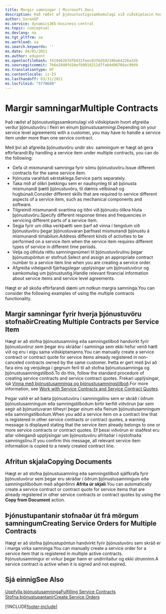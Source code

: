 ```yaml
---
title: Margir samningar | Microsoft Docs
description: Það ræðst af þjónustustigssamkomulagi við viðskiptavin hvort afgreiða verður þjónustuvöru í fleiri en einum þjónustusamningi.
author: SorenGP
ms.service: dynamics365-business-central
ms.topic: conceptual
ms.devlang: na
ms.tgt_pltfrm: na
ms.workload: na
ms.search.keywords: ''
ms.date: 04/01/2021
ms.author: edupont
ms.openlocfilehash: f41946267dfb931feec83f6d592100a64226a32b
ms.sourcegitcommit: 766e2840fd16efb901d211d7fa64d96766ac99d9
ms.translationtype: HT
ms.contentlocale: is-IS
ms.lasthandoff: 03/31/2021
ms.locfileid: "5770689"
---
```

# <a name="multiple-contracts"></a><span data-ttu-id="22556-103">Margir samningar</span><span class="sxs-lookup"><span data-stu-id="22556-103">Multiple Contracts</span></span>
<span data-ttu-id="22556-104">Það ræðst af þjónustustigssamkomulagi við viðskiptavin hvort afgreiða verður þjónustuvöru í fleiri en einum þjónustusamningi.</span><span class="sxs-lookup"><span data-stu-id="22556-104">Depending on your service level agreements with a customer, you may have to handle a service item under more than one service contract.</span></span>  
  
<span data-ttu-id="22556-105">Með því að afgreiða þjónustuvöru undir skv. samningum er hægt að gera eftirfarandi:</span><span class="sxs-lookup"><span data-stu-id="22556-105">By handling a service item under multiple contracts, you can do the following:</span></span>  
  
* <span data-ttu-id="22556-106">Gefa út mismunandi samninga fyrir sömu þjónustuvöru.</span><span class="sxs-lookup"><span data-stu-id="22556-106">Issue different contracts for the same service item.</span></span>  
* <span data-ttu-id="22556-107">Þjónusta varahluti sérstaklega.</span><span class="sxs-lookup"><span data-stu-id="22556-107">Service parts separately.</span></span>  
* <span data-ttu-id="22556-108">Taka mið af ólíkri þekkingu sem er nauðsynleg til að þjónusta mismunandi þætti þjónustuvöru, til dæmis vélbúnað og hugbúnað.</span><span class="sxs-lookup"><span data-stu-id="22556-108">Consider different skills that are required to service different aspects of a service item, such as mechanical components and software.</span></span>  
* <span data-ttu-id="22556-109">Tilgreinið mismunandi svartíma og tíðni við þjónustu ólíkra hluta þjónustuvöru.</span><span class="sxs-lookup"><span data-stu-id="22556-109">Specify different response times and frequencies in servicing different parts of a service item.</span></span>  
* <span data-ttu-id="22556-110">Segja fyrir um ólíka verkþætti sem þarf að vinna í tengslum við þjónustuvöru þegar þjónustuvaran þarfnast mismunandi þjónustu á mismunandi tímabilum.</span><span class="sxs-lookup"><span data-stu-id="22556-110">Address different kinds of activities to be performed on a service item when the service item requires different types of service in different time periods.</span></span>  
* <span data-ttu-id="22556-111">Velja og úthluta réttu samningsnúmeri til þjónustuvörulínu þegar þjónustupöntun er stofnuð.</span><span class="sxs-lookup"><span data-stu-id="22556-111">Select and assign an appropriate contract number to a service item line when you are creating a service order.</span></span>  
* <span data-ttu-id="22556-112">Afgreiða viðeigandi fjárhagslegar upplýsingar um þjónustuvörur og samkomulag um þjónustustig.</span><span class="sxs-lookup"><span data-stu-id="22556-112">Handle relevant financial information about service items and service level agreements.</span></span>  
  
<span data-ttu-id="22556-113">Hægt er að skoða eftirfarandi dæmi um notkun margra samninga.</span><span class="sxs-lookup"><span data-stu-id="22556-113">You can consider the following examples of using the multiple contracts functionality.</span></span>  
  
## <a name="creating-multiple-contracts-per-service-item"></a><span data-ttu-id="22556-114">Margir samningar fyrir hverja þjónustuvöru stofnaðir</span><span class="sxs-lookup"><span data-stu-id="22556-114">Creating Multiple Contracts per Service Item</span></span>  
<span data-ttu-id="22556-115">Hægt er að stofna þjónustusamning eða samningstilboð handvirkt fyrir þjónustuvörur sem þegar eru skráðar í samninga sem ekki hefur verið hætt við og eru í eigu sama viðskiptamanns.</span><span class="sxs-lookup"><span data-stu-id="22556-115">You can manually create a service contract or contract quote for service items already registered in non-canceled contracts owned by the same customer.</span></span> <span data-ttu-id="22556-116">Þetta er gert með því að fara eins og venjulega í gegnum  ferli til að stofna þjónustusamninga og þjónustusamningstilboð.</span><span class="sxs-lookup"><span data-stu-id="22556-116">To do this, follow the standard procedure of creating service contracts and service contract quotes.</span></span> <span data-ttu-id="22556-117">Frekari upplýsingar, sjá [Vinna með þjónustusamninga og þjónustusamningstilboð](service-how-to-create-service-contracts-and-service-contract-quotes.md).</span><span class="sxs-lookup"><span data-stu-id="22556-117">For more information, see [Work with Service Contracts and Service Contract Quotes](service-how-to-create-service-contracts-and-service-contract-quotes.md).</span></span>  
  
<span data-ttu-id="22556-118">Þegar valið er að bæta þjónustuvöru í samningslínu sem er skráð í öðrum þjónustusamningum eða samningstilboðum birtir kerfið viðvörun þar sem segir að þjónustuvaran tilheyri þegar einum eða fleirum þjónustusamningum eða samningstilboðum.</span><span class="sxs-lookup"><span data-stu-id="22556-118">When you add a service item on a contract line that is registered in other service contracts or contract quotes, a warning message is displayed stating that the service item already belongs to one or more service contracts or contract quotes.</span></span> <span data-ttu-id="22556-119">Ef þessi viðvörun er staðfest eru allar viðeigandi upplýsingar um þjónustuvöru afritaðar í nýstofnaða samningslínu.</span><span class="sxs-lookup"><span data-stu-id="22556-119">If you confirm this message, all relevant service item information is copied to a newly created contract line.</span></span>  
  
## <a name="copying-documents"></a><span data-ttu-id="22556-120">Afritun skjala</span><span class="sxs-lookup"><span data-stu-id="22556-120">Copying Documents</span></span>  
<span data-ttu-id="22556-121">Hægt er að stofna þjónustusamning eða samningstilboð sjálfkrafa fyrir þjónustuvörur sem þegar eru skráðar í öðrum þjónustusamningum eða samningstilboðum með aðgerðinni **Afrita úr skjali**.</span><span class="sxs-lookup"><span data-stu-id="22556-121">You can automatically create a service contract or contract quote for service items that are already registered in other service contracts or contract quotes by using the **Copy from Document** action.</span></span>  
  
## <a name="creating-service-orders-for-multiple-contracts"></a><span data-ttu-id="22556-122">Þjónustupantanir stofnaðar út frá mörgum samningum</span><span class="sxs-lookup"><span data-stu-id="22556-122">Creating Service Orders for Multiple Contracts</span></span>  
<span data-ttu-id="22556-123">Hægt er að stofna þjónustupöntun handvirkt fyrir þjónustuvöru sem skráð er í marga virka samninga.</span><span class="sxs-lookup"><span data-stu-id="22556-123">You can manually create a service order for a service item that is registered in multiple active contracts.</span></span> <span data-ttu-id="22556-124">Þjónustusamningur er virkur þegar hann er undirritaður og ekki útrunninn.</span><span class="sxs-lookup"><span data-stu-id="22556-124">A service contract is active when it is signed and not expired.</span></span>  
  
## <a name="see-also"></a><span data-ttu-id="22556-125">Sjá einnig</span><span class="sxs-lookup"><span data-stu-id="22556-125">See Also</span></span>  
[<span data-ttu-id="22556-126">Uppfylla þjónustusamninga</span><span class="sxs-lookup"><span data-stu-id="22556-126">Fulfilling Service Contracts</span></span>](service-fulfill-service-contracts.md)  
[<span data-ttu-id="22556-127">Stofna þjónustupantanir</span><span class="sxs-lookup"><span data-stu-id="22556-127">Create Service Orders</span></span>](service-how-to-create-service-orders.md)  


[!INCLUDE[footer-include](includes/footer-banner.md)]